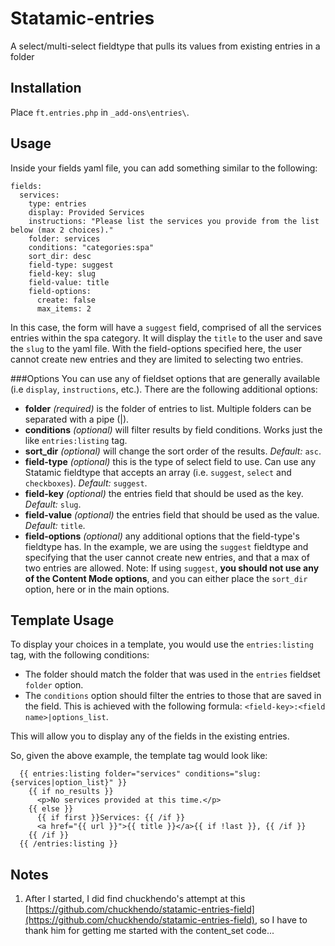 # Statamic-entries
A select/multi-select fieldtype that pulls its values from existing entries in a folder


## Installation

Place `ft.entries.php` in `_add-ons\entries\`.

## Usage

Inside your fields yaml file, you can add something similar to the following:

```
fields:
  services:
    type: entries
    display: Provided Services
    instructions: "Please list the services you provide from the list below (max 2 choices)."
    folder: services
    conditions: "categories:spa"
    sort_dir: desc
    field-type: suggest
    field-key: slug
    field-value: title
    field-options:
      create: false
      max_items: 2
```

In this case, the form will have a `suggest` field, comprised of all the services entries within the spa category.  It will display the `title` to the user and save the `slug` to the yaml file.  With the field-options specified here, the user cannot create new entries and they are limited to selecting two entries. 

###Options
You can use any of fieldset options that are generally available (i.e `display`, `instructions`, etc.). There are the following additional options:

 * **folder** *(required)* is the folder of entries to list. Multiple folders can be separated with a pipe (|).
 * **conditions** *(optional)* will filter results by field conditions. Works just the like `entries:listing` tag.
 * **sort_dir** *(optional)* will change the sort order of the results. *Default:* `asc`.
 * **field-type** *(optional)* this is the type of select field to use.  Can use any Statamic fieldtype that accepts an array (i.e. `suggest`, `select` and `checkboxes`). *Default:* `suggest`.
 * **field-key** *(optional)* the entries field that should be used as the key.  *Default:* `slug`.
 * **field-value** *(optional)* the entries field that should be used as the value.  *Default:* `title`.
 * **field-options** *(optional)* any additional options that the field-type's fieldtype has.  In the example, we are using the `suggest` fieldtype and specifying that the user cannot create new entries, and that a max of two entries are allowed. Note: If using `suggest`, **you should not  use any of the Content Mode options**, and you can either place the `sort_dir` option, here or in the main options.

## Template Usage
To display your choices in a template, you would use the `entries:listing` tag, with the following conditions:

 * The folder should match the folder that was used in the `entries` fieldset `folder` option. 
 * The `conditions` option should filter the entries to those that are saved in the field.  This is achieved with the following formula: `<field-key>:<field name>|options_list`.
 
This will allow you to display any of the fields in the existing entries.

So, given the above example, the template tag would look like:
```
  {{ entries:listing folder="services" conditions="slug:{services|option_list}" }}
    {{ if no_results }}
      <p>No services provided at this time.</p>
    {{ else }}
      {{ if first }}Services: {{ /if }}
      <a href="{{ url }}">{{ title }}</a>{{ if !last }}, {{ /if }}
    {{ /if }}
  {{ /entries:listing }}
```

## Notes
 1. After I started, I did find chuckhendo's attempt at this
[https://github.com/chuckhendo/statamic-entries-field](https://github.com/chuckhendo/statamic-entries-field), so I have to thank him for getting me started with the content_set code...


